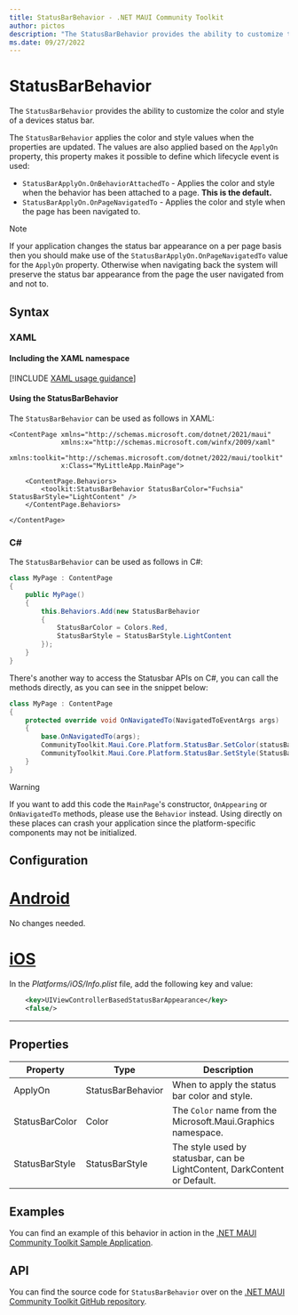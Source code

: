```yaml
---
title: StatusBarBehavior - .NET MAUI Community Toolkit
author: pictos
description: "The StatusBarBehavior provides the ability to customize the color and style of a devices status bar."
ms.date: 09/27/2022
---
```


# StatusBarBehavior

The `StatusBarBehavior` provides the ability to customize the color and style of a devices status bar.

The `StatusBarBehavior` applies the color and style values when the properties are updated. The values are also applied based on the `ApplyOn` property, this property makes it possible to define which lifecycle event is used:

- `StatusBarApplyOn.OnBehaviorAttachedTo` - Applies the color and style when the behavior has been attached to a page. **This is the default.**
- `StatusBarApplyOn.OnPageNavigatedTo` - Applies the color and style when the page has been navigated to.

> [!NOTE]
> If your application changes the status bar appearance on a per page basis then you should make use of the `StatusBarApplyOn.OnPageNavigatedTo` value for the `ApplyOn` property. Otherwise when navigating back the system will preserve the status bar appearance from the page the user navigated from and not to.

## Syntax

### XAML

#### Including the XAML namespace

[!INCLUDE [XAML usage guidance](../includes/xaml-usage.md)]

#### Using the StatusBarBehavior

The `StatusBarBehavior` can be used as follows in XAML:

```xaml
<ContentPage xmlns="http://schemas.microsoft.com/dotnet/2021/maui"
             xmlns:x="http://schemas.microsoft.com/winfx/2009/xaml"
             xmlns:toolkit="http://schemas.microsoft.com/dotnet/2022/maui/toolkit"
             x:Class="MyLittleApp.MainPage">
    
    <ContentPage.Behaviors>
        <toolkit:StatusBarBehavior StatusBarColor="Fuchsia" StatusBarStyle="LightContent" />
    </ContentPage.Behaviors>

</ContentPage>
```

### C#

The `StatusBarBehavior` can be used as follows in C#:

```csharp
class MyPage : ContentPage
{
    public MyPage()
    {
        this.Behaviors.Add(new StatusBarBehavior
        {
            StatusBarColor = Colors.Red,
            StatusBarStyle = StatusBarStyle.LightContent
        });
    }
}
```

There's another way to access the Statusbar APIs on C#, you can call the methods directly, as you can see in the snippet below:

```csharp
class MyPage : ContentPage
{
    protected override void OnNavigatedTo(NavigatedToEventArgs args)
    {
        base.OnNavigatedTo(args);
        CommunityToolkit.Maui.Core.Platform.StatusBar.SetColor(statusBarColor);
        CommunityToolkit.Maui.Core.Platform.StatusBar.SetStyle(StatusBarStyle.LightContent);
    }
}
```

> [!WARNING]
> If you want to add this code the `MainPage`'s constructor, `OnAppearing` or `OnNavigatedTo` methods, please use the `Behavior` instead.
> Using directly on these places can crash your application since the platform-specific components may not be initialized.

## Configuration

# [Android](#tab/android)

No changes needed.

# [iOS](#tab/ios)

In the _Platforms/iOS/Info.plist_ file, add the following key and value:

```xml
    <key>UIViewControllerBasedStatusBarAppearance</key>
    <false/>
```

-----

## Properties

|Property  |Type  |Description  |
|---------|---------|---------|
| ApplyOn | StatusBarBehavior | When to apply the status bar color and style. |
| StatusBarColor | Color | The `Color` name from the Microsoft.Maui.Graphics namespace. |
| StatusBarStyle | StatusBarStyle | The style used by statusbar, can be LightContent, DarkContent or Default. |

## Examples

You can find an example of this behavior in action in the [.NET MAUI Community Toolkit Sample Application](https://github.com/CommunityToolkit/Maui/blob/main/samples/CommunityToolkit.Maui.Sample/Pages/Behaviors/StatusBarBehaviorPage.xaml).

## API

You can find the source code for `StatusBarBehavior` over on the [.NET MAUI Community Toolkit GitHub repository](https://github.com/CommunityToolkit/Maui/blob/main/src/CommunityToolkit.Maui/Behaviors/PlatformBehaviors/StatusBar/StatusBarBehavior.shared.cs).
